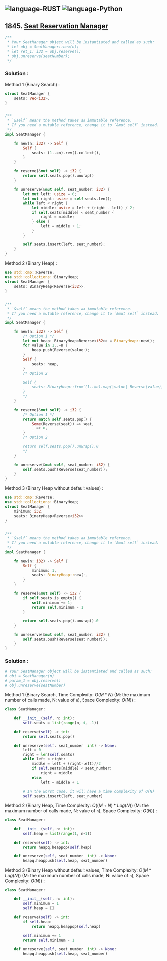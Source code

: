 ![language-RUST](https://img.shields.io/badge/%20-RUST-8d4004?style=for-the-badge&logo=RUST)
![language-Python](https://img.shields.io/badge/%20-Python-ffd43b?style=for-the-badge&logo=PYTHON)
---

## 1845. [Seat Reservation Manager](https://leetcode.com/problems/seat-reservation-manager)

```rust
/**
 * Your SeatManager object will be instantiated and called as such:
 * let obj = SeatManager::new(n);
 * let ret_1: i32 = obj.reserve();
 * obj.unreserve(seatNumber);
 */
```

### Solution :

Method 1 (Binary Search) :
```rust
struct SeatManager {
    seats: Vec<i32>,
}


/** 
 * `&self` means the method takes an immutable reference.
 * If you need a mutable reference, change it to `&mut self` instead.
 */
impl SeatManager {

    fn new(n: i32) -> Self {
        Self {
            seats: (1..=n).rev().collect(),
        }
    }

    fn reserve(&mut self) -> i32 {
        return self.seats.pop().unwrap()
    }

    fn unreserve(&mut self, seat_number: i32) {
        let mut left: usize = 0;
        let mut right: usize = self.seats.len();
        while left < right {
            let middle: usize = left + (right - left) / 2;
            if self.seats[middle] < seat_number {
                right = middle;
            } else {
                left = middle + 1;
            }
        }

        self.seats.insert(left, seat_number);
    }
}
```

Method 2 (Binary Heap) :
```rust
use std::cmp::Reverse;
use std::collections::BinaryHeap;
struct SeatManager {
    seats: BinaryHeap<Reverse<i32>>,
}


/** 
 * `&self` means the method takes an immutable reference.
 * If you need a mutable reference, change it to `&mut self` instead.
 */
impl SeatManager {

    fn new(n: i32) -> Self {
        /* Option 1 */
        let mut heap: BinaryHeap<Reverse<i32>> = BinaryHeap::new();
        for value in 1..=n {
            heap.push(Reverse(value));
        }
        Self {
            seats: heap,
        }
        /* Option 2

        Self {
            seats: BinaryHeap::from((1..=n).map(|value| Reverse(value)).collect::<Vec<Reverse<i32>>>()),
        }
        */
    }

    fn reserve(&mut self) -> i32 {
        /* Option 1 */
        return match self.seats.pop() {
            Some(Reverse(seat)) => seat,
            _ => 0,
        }
        /* Option 2

        return self.seats.pop().unwrap().0
        */
    }

    fn unreserve(&mut self, seat_number: i32) {
        self.seats.push(Reverse(seat_number));
    }
}
```

Method 3 (Binary Heap without default values) :
```rust
use std::cmp::Reverse;
use std::collections::BinaryHeap;
struct SeatManager {
    minimum: i32,
    seats: BinaryHeap<Reverse<i32>>,
}


/** 
 * `&self` means the method takes an immutable reference.
 * If you need a mutable reference, change it to `&mut self` instead.
 */
impl SeatManager {

    fn new(n: i32) -> Self {
        Self {
            minimum: 1,
            seats: BinaryHeap::new(),
        }
    }

    fn reserve(&mut self) -> i32 {
        if self.seats.is_empty() {
            self.minimum += 1;
            return self.minimum - 1
        }

        return self.seats.pop().unwrap().0
    }

    fn unreserve(&mut self, seat_number: i32) {
        self.seats.push(Reverse(seat_number));
    }
}
```

### Solution :

```python
# Your SeatManager object will be instantiated and called as such:
# obj = SeatManager(n)
# param_1 = obj.reserve()
# obj.unreserve(seatNumber)
```

Method 1 (Binary Search, Time Complexity: $O(M*N)$ (M: the maximum number of calls made, N: value of `n`), Space Complexity: $O(N)$) :
```python
class SeatManager:

    def __init__(self, n: int):
        self.seats = list(range(n, 0, -1))

    def reserve(self) -> int:
        return self.seats.pop()

    def unreserve(self, seat_number: int) -> None:
        left = 0
        right = len(self.seats)
        while left < right:
            middle = left + (right-left)//2
            if self.seats[middle] < seat_number:
                right = middle
            else:
                left = middle + 1

        # In the worst case, it will have a time complexity of O(N)
        self.seats.insert(left, seat_number)
```

Method 2 (Binary Heap, Time Complexity: $O((M+N)*Log(N))$ (M: the maximum number of calls made, N: value of `n`), Space Complexity: $O(N)$) :
```python
class SeatManager:

    def __init__(self, n: int):
        self.heap = list(range(1, n+1))

    def reserve(self) -> int:
        return heapq.heappop(self.heap)

    def unreserve(self, seat_number: int) -> None:
        heapq.heappush(self.heap, seat_number)
```

Method 3 (Binary Heap without default values, Time Complexity: $O(M*Log(N))$ (M: the maximum number of calls made, N: value of `n`), Space Complexity: $O(N)$) :
```python
class SeatManager:

    def __init__(self, n: int):
        self.minimum = 1
        self.heap = []

    def reserve(self) -> int:
        if self.heap:
            return heapq.heappop(self.heap)

        self.minimum += 1
        return self.minimum - 1

    def unreserve(self, seat_number: int) -> None:
        heapq.heappush(self.heap, seat_number)
```
